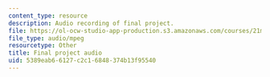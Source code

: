 ```yaml
---
content_type: resource
description: Audio recording of final project.
file: https://ol-ocw-studio-app-production.s3.amazonaws.com/courses/21m-065-introduction-to-musical-composition-spring-2014/5389eab66127c2c16848374b13f95540_final_hchoi.mp3
file_type: audio/mpeg
resourcetype: Other
title: Final project audio
uid: 5389eab6-6127-c2c1-6848-374b13f95540
---
```

